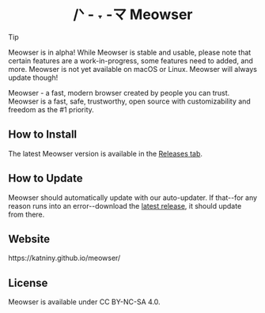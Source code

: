 <h1 align="center">
  /ᐠ - ˕ -マ
  Meowser
</h1>

> [!TIP]
> Meowser is in alpha! While Meowser is stable and usable, please note that certain features are a work-in-progress, some features need to added, and more. Meowser is not yet available on macOS or Linux. Meowser will always update though!   

Meowser - a fast, modern browser created by people you can trust.
Meowser is a fast, safe, trustworthy, open source with customizability and freedom as the #1 priority. 

<h2>How to Install</h2>
<p>The latest Meowser version is available in the <a href="https://github.com/katniny/meowser/releases/latest">Releases tab</a>.</p>

<h2>How to Update</h2>
<p>Meowser should automatically update with our auto-updater. If that--for any reason runs into an error--download the <a href="https://github.com/katniny/meowser/releases/latest">latest release</a>, it should update from there.</p>

<h2>Website</h2>
<p>https://katniny.github.io/meowser/</p>

<h2>License</h2>
<p>Meowser is available under CC BY-NC-SA 4.0.</p>
